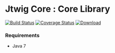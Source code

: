 # Jtwig Core : Core Library

[![Build Status](https://travis-ci.org/jtwig/jtwig-core.svg?branch=master)](https://travis-ci.org/jtwig/jtwig-core)
[![Coverage Status](https://coveralls.io/repos/github/jtwig/jtwig-core/badge.svg?branch=master)](https://coveralls.io/github/jtwig/jtwig-core?branch=master)
[![Download](https://api.bintray.com/packages/jtwig/maven/jtwig-core/images/download.svg) ](https://bintray.com/jtwig/maven/jtwig-core/_latestVersion)

### Requirements

- Java 7

